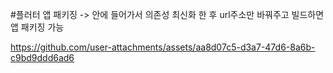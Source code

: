 #플러터 앱 패키징 -> 안에 들어가서 의존성 최신화 한 후 url주소만 바꿔주고 빌드하면 앱 패키징 가능

https://github.com/user-attachments/assets/aa8d07c5-d3a7-47d6-8a6b-c9bd9ddd6ad6

